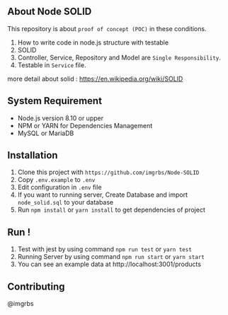 ## About Node SOLID

This repository is about `proof of concept (POC)` in these conditions.
1. How to write code in node.js structure with testable
2. SOLID
3. Controller, Service, Repository and Model are `Single Responsibility`.
4. Testable in `Service` file.

more detail about solid : https://en.wikipedia.org/wiki/SOLID

## System Requirement
- Node.js version 8.10 or upper
- NPM or YARN for Dependencies Management
- MySQL or MariaDB

## Installation
1. Clone this project with ```https://github.com/imgrbs/Node-SOLID```
2. Copy `.env.example` to `.env`
3. Edit configuration in `.env` file
4. If you want to running server, Create Database and import `node_solid.sql` to your database
5. Run `npm install` or `yarn install` to get dependencies of project

## Run !
1. Test with jest by using command `npm run test` or `yarn test`
2. Running Server by using command `npm run start` or `yarn start`
3. You can see an example data at http://localhost:3001/products

## Contributing
@imgrbs
